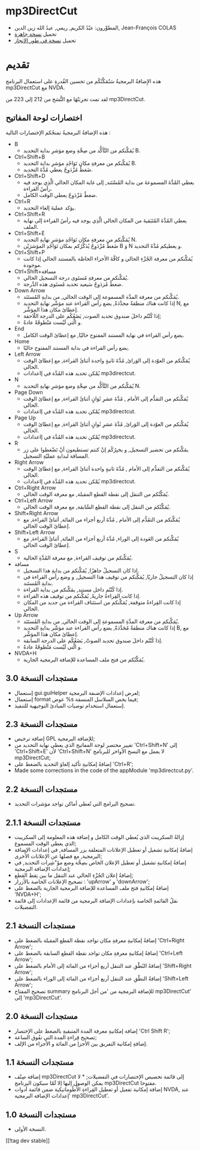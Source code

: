 # mp3DirectCut #

*	 المطوِّرون: عبْدُ الكريم, ريمي, عبدُ الله زين الدين, Jean-François COLAS
*	 تحميل [نسخة جاهزة][1]
*	 تحميل [نسخة في طور الإنجاز][2]

# تقديم #

هذه الإِضافةُ البرمجيةُ سَتُمَكِّنُكُم من تحسين القُدرةِ على استعمال
البرنامج mp3DirectCut مع NVDA.

لقد تمت تجرِبَتُهَا مع النُّسَخ من 212 إلى 223 من mp3DirectCut.

## اختصارات لوحة المفاتيح ##

هذه الإضافةُ البرمجيةُ تمنحُكم الإختصارات التالية :

*	B
	*	يُمَكِّنكم من التَّأكُّد من صِحَّةِ وضع مؤشرِ بداية التحديد B.
*	Ctrl+Shift+B
	*	يُمَكِّنكم من معرفةِ مكان تَوَاجُدِ مؤشرِ بداية التحديد B.
	*	ضَغطٌ مُزْدَوِجٌ يعطي مُدَّةَ التحديد.
*	Ctrl+Shift+D
	*	يعطي المُدَّةَ المسموعةَ من بداية المُسْتَند, إلى غاية المكان الحالي الَّذِي يوجد فيه رأسُ القراءة.
	*	ضغطٌ مُزْدَوِجٌ يعطي الوقت الكامل.
*	Ctrl+R
	*	يؤكد عمليةَ إلغاء التحديد.
*	Ctrl+Shift+R
	*	يعطي المُدَّةَ المُتَبَقيةَ من المكان الحالي الَّذِي يوجد فيه رأسُ القراءة إلى نهاية الملف.
*	Ctrl+Shift+E
	*	يُمَكِّنكم من معرفةِ مكان تَوَاجُدِ مؤشرِ نهايةِ التحديد N.
	*	ضَغطٌ مُزْدَوِجٌ يُذكِّرُكم بمكان تَوَاجُدِ المؤشرَيْن B وَ N و يعطيكم مُدَّةََ التحديد.
*	Ctrl+Shift+P
	*	يُمَكِّنكم من معرفة الجُزْءِ الحالي و كافَّةَ الأجزاء الخاصَّة بالمستند الحالي إذا كانت موجودة.
*	Ctrl+Shift+مسافة
	*	يُمَكِّنكم من معرفةِ مُستَوى درجة التسجيل الحالي.
	*	ضغطٌ مُزدَوِجٌ سَيعيد تحديد مُستَوى هذه الدَّرجة.
*	Down Arrow
	*	يُمَكِّنكم من معرفة المدَّة المسموعة إلى الوقت الحالي, من بدايةِ المُستَنَد.
	*	إذا كانت هناك منطقةٌ محدَّدَةٌ, يضع رأس القراءة عند مؤشّر نهايةِ التحديد N, مع إعطائ مكان هذا المؤشِّر.
	*	إذا كُنْتُم داخلَ صندوق تحديد الصوت, يَضَعُكُم على الدرجة اللّاحقة;
	*	و الَّتي لَيْست مَنْطوقَةً عادةً.
*	End
	*	يضع رأس القراءة في نهاية المستند المفتوح حاليًا, مع إعطائ الوقت الكامل.
*	Home
	*	يضع رأس القراءة في بداية المستند المفتوح حاليًا.
*	Left Arrow
	*	يُمَكِّنكم من العوْدة إلى الوَرائ, مُدَّةَ ثانيةٍ واحدة أثنائَ القراءة, مع إعطائ الوقت الحالي.
	*	يُمْكن تحديد هذه المُدَّة في إاعدادات mp3directcut.
*	N
	*	يُمَكِّنكم من التَّأكُّد من صِحَّةِ وضع مؤشرِ نهايةِ التحديد N.
*	Page Down
	*	يُمَكِّنكم من التقدُّم إلى الأمام , مُدَّةَ عشرِ ثَوَانٍ أثنائَ القراءة, مع إعطائ الوقت الحالي.
	*	يُمْكن تحديد هذه المُدَّة في إاعدادات mp3directcut.
*	Page Up
	*	يُمَكِّنكم من العوْدة إلى الوَرائ, مُدَّةَ عشرِ ثَوانٍ أثنائَ القراءة, مع إعطائ الوقت الحالي.
	*	يُمْكن تحديد هذه المُدَّة في إاعدادات mp3directcut.
*	R
	*	يمَكِّنكم من تحضير التسجيل, و يخبِرُكُم إنْ كنتم تستطيعون أنْ تَضْغطوا على زر المسافة لبدايةِ عمليّةِ التسجيل.
*	Right Arrow
	*	يُمَكِّنكم من التقدُّم إلى الأمام , مُدَّةَ ثانيةٍ واحدة أثنائَ القراءة, مع إعطائ الوقت الحالي.
	*	يُمْكن تحديد هذه المُدَّة في إاعدادات mp3directcut.
*	Ctrl+Right Arrow
	*	يُمَكِّنُكم من التنقل إلى نقطة القطع المقبلة, مع معرفة الوقت الحالي.
*	Ctrl+Left Arrow
	*	يُمَكِّنُكم من التنقل إلى نقطة القطع السَّابقة, مع معرفة الوقت الحالي.
*	Shift+Right Arrow
	*	يُمَكِّنكم من التقَدُّم إلى الأمام , مُدَّةَ أربع أجزاء من المائة, أثنائَ القراءة, مع إعطائ الوقت الحالي.
*	Shift+Left Arrow
	*	يُمَكِّنكم من العَودة إلى الوراء, مُدَّةَ أربع أجزاء من المائة, أثنائَ القراءة, مع إعطائ الوقت الحالي.
*	S
	*	يُمَكِّنكم من توقيف القراءة, مع معرفة المُدَّةِ الحالية.
*	مسافة
	*	اذا كان التسجيلُ جاهزًا, يُمَكِّنكم من بدايةِ هذا التسجيل.
	*	إذا كان التسجيلُ جاريًا, يُمَكِّنكم من توقيف هذا التسجيل, و وضع رأس القراءة في بدايةِ المُستَند.
	*	إذا كُنْتُم داخل مستند, يمَكِّنكم من بداية القراءة.
	*	إذا كانت القِراءةُ جاريةً, يُمَكِّنكم من توقيف هذه القراءة.
	*	إذا كانت القِراءةُ متوقفة, يُمَكِّنكم من استئناف القراءة من جديد من المكان الحالي.
*	Up Arrow
	*	يُمَكِّنكم من معرفة المدَّةِ المسموعةِ إلى الوقت الحالي, من بدايةِ المُستَنَد.
	*	إذا كانت هناك منطقةٌ مُحَدَّدَةٌ, يضع رأس القراءة عند مؤشّر بدايةِ التحديد B, مع إعطائ مكان هذا المؤشِّر.
	*	إذا كُنْتُم داخلَ صندوق تحديد الصوتْ, يَضَعُكُم على الدرجة السابقة.
	*	و الَّتي لَيْست مَنْطوقَةً عادةً.
*	NVDA+H
	*	يُمَكِّنُكم من فتح ملف المساعدة للإضافة البرمجية الجارية.

## مستجدات النسخة 3.0 ##

*	 إستعمال gui.guiHelper لعرض إعدادات الإضىفة البرمجية;
*	 إستعمال format عوض %s فيما يخص السلاسل المنسقة;
*	 إستعمال استخدام توصيات المبادئ التوجيهية للتنفيذ.

## مستجدات النسخة 2.3 ##

*	 إضافة ترخيص GPL للإضافة البرمجية;
*	 تغيير مختصر لوحة المفاتيح الذي يعطي نهاية التحديد من 'Ctrl+Shift+N' إلى
   'Ctrl+Shift+E' لأن 'Ctrl+Shift+N' لا يعمل مع النسخ الأواخر للبرنامج
   mp3DirectCut;
*	 إضافةُ إمكانيةِ تأكيد إلغاؤ التحديد بالضغط على 'Ctrl+R';
*	 Made some corrections in the code of the appModule 'mp3directcut.py'.

## مستجدات النسخة 2.2 ##

*	 تصحيح البرامج التي تُعطي أماكن تواجد مؤشرات التحديد.

## مستجدات النسخة 2.1.1 ##

*	 إزالةُ السكريبت الذي يُعطي الوقت الكامل و إضافة هذه المعلومة إلى السكريبت
   الذي يعطي الوقت المسموع;
*	 إضافةُ إمكانيةِ تشغيل أو تعطيل الإعلانات المتعلقة بزر المسافة, في إعدادات
   الإضافة البرمجية, مع فصلها عن الإعلانات الأُخرى;
*	 إضافةُ إمكانيةِ تشغيل أو تعطيل الإعلان الخاص بصِحَّة وضع مؤَ"شِرات
   التحديد, في إعدادات الإضافة البرمجية;
*	 إضافةُ إعلان الجُزْءِ الحالي عند التنقل ما بين نِقط القطع;
*	 تصحيح الإعلانات الخاصة بالأزرار : 'upArrow' و 'downArrow';
*	 إضافةُ إمكانيةِ فتح ملف المساعدة للإضافة البرمجية الجارية بالضغط على
   'NVDA+H';
*	 نقلُ القائمةِ الخاصة بإعدادات الإضافة البرمجية من قائمة الإعدادات إلى
   قائمة التفضيلات.

## مستجدات النسخة 2.1 ##

*	 إضافةُ إمكانيةِ معرفةِ مكان تواجد نقطة القطع المقبلة بالضغط على
   'Ctrl+Right Arrow';
*	 إضافةُ إمكانيةِ معرفةِ مكان تواجد نقطة القطع السابقة بالضغط على
   'Ctrl+Left Arrow';
*	 إضافةُ النُطْقِ عند التنقل أربع أجزاء من المائة إلى الأمام بالضغط على
   'Shift+Right Arrow';
*	 إضافةُ النطْقِ عند التنقل أربع أجزاء من المائة إلى الوراء بالضغط على
   'Shift+Left Arrow';
*	 تصحيح المفتاح summary للإضافة البرمجية من 'من أجل البرنامج mp3DirectCut'
   إلى 'mp3DirectCut'.

## مستجدات النسخة 2.0 ##

*	 إضافة إمكانيةِ معرفة المدة المتبقيةِ بالضغط على الإختصار 'Ctrl Shift R';
*	 تصحيح قِراءةِ المدة التي تفُوق الساعة;
*	 إضافةِ إمكانية التفريق بين الأجزاِ من المائة و الأجزاء من الإلف.

## مستجدات النسخة 1.1 ##

*	 إضافة صِنْف mp3DirectCut إلى قائمة تخصيص الإختصارات في التفضيلات;
	*	 لا يمكن الوصول إليها إلا لَمّا سيكون البرنامج mp3DirectCut مفتوحا.
*	 إضافة إمكانية تفعيل أو تعطيل القِراءةِ الأُطُوماتيكية ضمن قائمة أدوات NVDA, عند 'إعدادات الإضافة البرمجية mp3DirectCut'.

## مستجدات النسخة 1.0 ##

*	 النسخة الأولى.

[[!tag dev stable]]

[1]: https://addons.nvda-project.org/files/get.php?file=mp3dc

[2]: https://addons.nvda-project.org/files/get.php?file=mp3dc-dev
